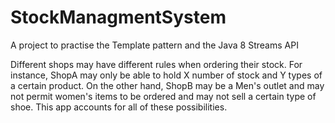 # StockManagmentSystem
A project to practise the Template pattern and the Java 8 Streams API

Different shops may have different rules when ordering their stock. For instance, ShopA may only be able to hold X number of stock and Y types of a certain product. On the other hand, ShopB may be a Men's outlet and may not permit women's items to be ordered and may not sell a certain type of shoe. This app accounts for all of these possibilities.
